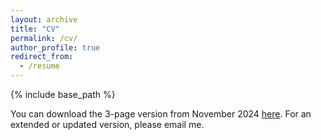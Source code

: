 ```yaml
---
layout: archive
title: "CV"
permalink: /cv/
author_profile: true
redirect_from:
  - /resume
---
```


{% include base_path %}

You can download the 3-page version from November 2024 [here](Arash_Pourdamghani-CV.pdf). For an extended or updated version, please email me.
